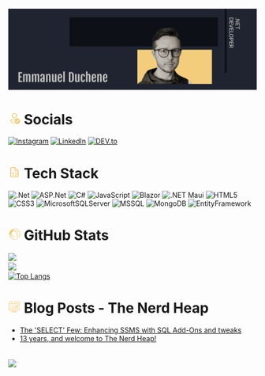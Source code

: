 ![MasterHead](./github_banner(1).png)

# <img src="./icons8-verified-account-96.png" alt="Socials" width="25"/> Socials
[![Instagram](https://img.shields.io/badge/Instagram-fe0a65?style=for-the-badge&logo=instagram&logoColor=white)](https://instagram.com/dotnet_emmanuel) [![LinkedIn](https://img.shields.io/badge/LinkedIn-1781ba?style=for-the-badge&logo=linkedin&logoColor=white)](https://linkedin.com/in/emmanuel-duchene) [![DEV.to](https://img.shields.io/badge/dev.to-0A0A0A?style=for-the-badge&logo=devdotto&logoColor=white)](https://dev.to/dotnet_emmanuel)

# <img src="./icons8-code-file-96.png" alt="Tech Stack" width="25"/> Tech Stack
![.Net](https://img.shields.io/badge/.Net-682a7b?style=for-the-badge&logo=.net&logoColor=white) ![ASP.Net](https://img.shields.io/badge/ASP.NET-682a7b?style=for-the-badge&logoColor=white) ![C#](https://img.shields.io/badge/C%23-68217a?style=for-the-badge&logo=c-sharp&logoColor=white) ![JavaScript](https://img.shields.io/badge/JavaScript-F7DF1E?style=for-the-badge&logo=javascript&logoColor=white) ![Blazor](https://img.shields.io/badge/Blazor-512BD4.svg?&style=for-the-badge&logo=Blazor&logoColor=white) ![.NET Maui](https://img.shields.io/badge/Maui-512dd4?style=for-the-badge&logo=.net&logoColor=White) ![HTML5](https://img.shields.io/badge/HTML-e34c26?style=for-the-badge&logo=html5&logoColor=white) ![CSS3](https://img.shields.io/badge/CSS-264de4?&style=for-the-badge&logo=css3&logoColor=white) ![MicrosoftSQLServer](https://img.shields.io/badge/Microsoft_SQL_Server-c02525?style=for-the-badge&logo=microsoft-sql-server&logoColor=white) ![MSSQL](https://img.shields.io/badge/mssql-3765af.svg?style=for-the-badge&logoColor=white) ![MongoDB](https://img.shields.io/badge/MongoDB-001e2b.svg?style=for-the-badge&logo=mongodb&logoColor=White) ![EntityFramework](https://img.shields.io/badge/EF_Core-5C2D91?style=for-the-badge&logo=EntityFramework&logoColor=white)

# <img src="./icons8-statistics-64.png" alt="GitHub Stats" width="25"/> GitHub Stats
![](https://github-readme-stats.vercel.app/api?username=dotnetemmanuel&theme=ayu-mirage&hide_border=true&include_all_commits=false&count_private=false)<br/>
![](https://github-readme-streak-stats.herokuapp.com/?user=dotnetemmanuel&theme=ayu-mirage&hide_border=true)<br/>
[![Top Langs](https://github-readme-stats.vercel.app/api/top-langs/?username=dotnetemmanuel&theme=ayu-mirage&hide_border=true&include_all_commits=true&count_private=false&layout=compact&size_weight=0&count_weight=1)](https://github.com/ditnetemmanuel/github-readme-stats)

# <img src="./icons8-blog-64.png" alt="Blog Posts" width="25"/> Blog Posts - The Nerd Heap
<!-- BLOG-POST-LIST:START -->
- [The &#39;SELECT&#39; Few: Enhancing SSMS with SQL Add-Ons and tweaks](https://dev.to/dotnet_emmanuel/the-select-few-enhancing-ssms-with-sql-add-ons-and-tweaks-n4k)
- [13 years, and welcome to The Nerd Heap!](https://dev.to/dotnet_emmanuel/13-years-and-welcome-to-the-nerd-heap-1b1l)
<!-- BLOG-POST-LIST:END -->

![](https://komarev.com/ghpvc/?username=dotnetemmanuel&color=F3CD7C&style=for-the-badge)
---

